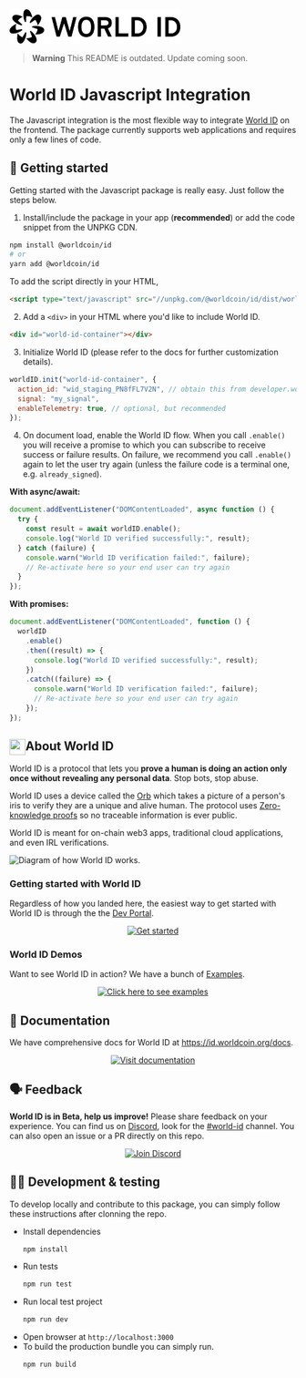 <img src="https://raw.githubusercontent.com/worldcoin/world-id-js/main/world-id-logo.svg" alt="World ID logo" width="300" />

> **Warning** This README is outdated. Update coming soon.

# World ID Javascript Integration

The Javascript integration is the most flexible way to integrate [World ID](https://id.worldcoin.org) on the frontend. The package currently supports web applications and requires only a few lines of code.

## 🚀 Getting started

Getting started with the Javascript package is really easy. Just follow the steps below.

1. Install/include the package in your app (**recommended**) or add the code snippet from the UNPKG CDN.

```bash
npm install @worldcoin/id
# or
yarn add @worldcoin/id
```

To add the script directly in your HTML,

```html
<script type="text/javascript" src="//unpkg.com/@worldcoin/id/dist/world-id.js"></script>
```

2. Add a `<div>` in your HTML where you'd like to include World ID.

```html
<div id="world-id-container"></div>
```

3. Initialize World ID (please refer to the docs for further customization details).

```js
worldID.init("world-id-container", {
  action_id: "wid_staging_PN8fFL7V2N", // obtain this from developer.worldcoin.org
  signal: "my_signal",
  enableTelemetry: true, // optional, but recommended
});
```

4. On document load, enable the World ID flow. When you call `.enable()` you will receive a promise to which you can subscribe to receive success or failure results. On failure, we recommend you call `.enable()` again to let the user try again (unless the failure code is a terminal one, e.g. `already_signed`).

**With async/await:**

```js
document.addEventListener("DOMContentLoaded", async function () {
  try {
    const result = await worldID.enable();
    console.log("World ID verified successfully:", result);
  } catch (failure) {
    console.warn("World ID verification failed:", failure);
    // Re-activate here so your end user can try again
  }
});
```

**With promises:**

```js
document.addEventListener("DOMContentLoaded", function () {
  worldID
    .enable()
    .then((result) => {
      console.log("World ID verified successfully:", result);
    })
    .catch((failure) => {
      console.warn("World ID verification failed:", failure);
      // Re-activate here so your end user can try again
    });
});
```

<!-- WORLD-ID-SHARED-README-TAG:START - Do not remove or modify this section directly -->
<!-- The contents of this file are inserted to all World ID repositories to provide general context on World ID. -->

## <img align="left" width="28" height="28" src="https://raw.githubusercontent.com/worldcoin/world-id-docs/main/static/img/readme-orb.png" alt="" style="margin-right: 0;" /> About World ID

World ID is a protocol that lets you **prove a human is doing an action only once without revealing any personal data**. Stop bots, stop abuse.

World ID uses a device called the [Orb](https://worldcoin.org/how-the-launch-works) which takes a picture of a person's iris to verify they are a unique and alive human. The protocol uses [Zero-knowledge proofs](https://id.worldcoin.org/zkp) so no traceable information is ever public.

World ID is meant for on-chain web3 apps, traditional cloud applications, and even IRL verifications.

<img src="https://raw.githubusercontent.com/worldcoin/world-id-docs/main/static/img/readme-diagram.png" alt="Diagram of how World ID works."  />

### Getting started with World ID

Regardless of how you landed here, the easiest way to get started with World ID is through the the [Dev Portal](https://developer.worldcoin.org).

<a href="https://developer.worldcoin.org">
<p align="center">
  <img src="https://raw.githubusercontent.com/worldcoin/world-id-docs/main/static/img/readme-get-started.png" alt="Get started" height="50" />
</p>
</a>

### World ID Demos

Want to see World ID in action? We have a bunch of [Examples](https://id.worldcoin.org/examples).

<a href="https://id.worldcoin.org/examples">
<p align="center">
  <img src="https://raw.githubusercontent.com/worldcoin/world-id-docs/main/static/img/readme-examples.png" alt="Click here to see examples" height="150" />
</p>
</a>

## 📄 Documentation

We have comprehensive docs for World ID at https://id.worldcoin.org/docs.

<a href="https://id.worldcoin.org/docs">
<p align="center">
  <img src="https://raw.githubusercontent.com/worldcoin/world-id-docs/main/static/img/readme-docs.png" alt="Visit documentation" height="50" />
</p>
</a>

## 🗣 Feedback

**World ID is in Beta, help us improve!** Please share feedback on your experience. You can find us on [Discord](https://discord.gg/worldcoin), look for the [#world-id](https://discord.com/channels/956750052771127337/968523914638688306) channel. You can also open an issue or a PR directly on this repo.

<a href="https://discord.gg/worldcoin">
<p align="center">
  <img src="https://raw.githubusercontent.com/worldcoin/world-id-docs/main/static/img/readme-discord.png" alt="Join Discord" height="50" />
</p>
</a>

<!-- WORLD-ID-SHARED-README-TAG:END -->

## 🧑‍💻 Development & testing

To develop locally and contribute to this package, you can simply follow these instructions after clonning the repo.

- Install dependencies
  ```bash
  npm install
  ```
- Run tests
  ```bash
  npm run test
  ```
- Run local test project
  ```bash
  npm run dev
  ```
- Open browser at `http://localhost:3000`
- To build the production bundle you can simply run.
  ```bash
  npm run build
  ```

[docs]: https://id.worldcoin.org/docs/js
